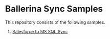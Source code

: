# Ballerina Sync Samples

This repository consists of the following samples.

1. [Salesforce to MS SQL Sync](https://github.com/MaryamZi/ballerina-sync-samples/tree/sf-to-mssql)
